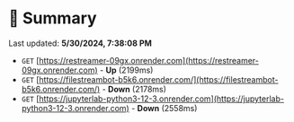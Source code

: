 # 📖 Summary
Last updated: **5/30/2024, 7:38:08 PM**

- `GET` [https://restreamer-09gx.onrender.com](https://restreamer-09gx.onrender.com) - **Up** (2199ms)
- `GET` [https://filestreambot-b5k6.onrender.com/](https://filestreambot-b5k6.onrender.com/) - **Down** (2178ms)
- `GET` [https://jupyterlab-python3-12-3.onrender.com](https://jupyterlab-python3-12-3.onrender.com) - **Down** (2558ms)
